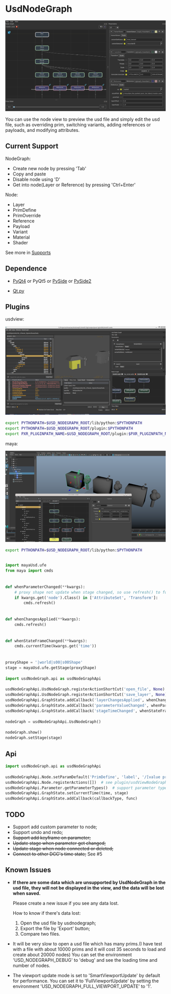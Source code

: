 # UsdNodeGraph

![screenshot01](screenshot/screenshot00.png)

You can use the node view to preview the usd file and simply edit the usd file, such as overriding prim, switching variants, adding references or payloads, and modifying attributes.


## Current Support

NodeGraph:
+ Create new node by pressing 'Tab'
+ Copy and paste
+ Disable node using 'D'
+ Get into node(Layer or Reference) by pressing 'Ctrl+Enter'

Node:
+ Layer
+ PrimDefine
+ PrimOverride
+ Reference
+ Payload
+ Variant
+ Material
+ Shader

See more in [Supports](Supports.md)

## Dependence

+ [PyQt4](https://www.lfd.uci.edu/~gohlke/pythonlibs/#pyqt4)
or PyQt5
or [PySide](https://www.lfd.uci.edu/~gohlke/pythonlibs/#pyside)
or [PySide2](http://download.qt.io/snapshots/ci/pyside/)

+ [Qt.py](https://github.com/mottosso/Qt)


## Plugins

usdview:

![screenshot01](screenshot/screenshot01.png)

```bash
export PYTHONPATH=$USD_NODEGRAPH_ROOT/lib/python:$PYTHONPATH
export PYTHONPATH=$USD_NODEGRAPH_ROOT/plugin:$PYTHONPATH
export PXR_PLUGINPATH_NAME=$USD_NODEGRAPH_ROOT/plugin:$PXR_PLUGINPATH_NAME
```

maya:

![maya01](screenshot/screenshot02.png)

```bash
export PYTHONPATH=$USD_NODEGRAPH_ROOT/lib/python:$PYTHONPATH
```

```python

import mayaUsd.ufe
from maya import cmds


def whenParameterChanged(**kwargs):
    # proxy shape not update when stage changed, so use refresh() to force updating the view
    if kwargs.get('node').Class() in ['AttributeSet', 'Transform']:
        cmds.refresh()


def whenChangesApplied(**kwargs):
    cmds.refresh()


def whenStateFrameChanged(**kwargs):
    cmds.currentTime(kwargs.get('time'))


proxyShape = '|world|s00|s00Shape'
stage = mayaUsd.ufe.getStage(proxyShape)

import usdNodeGraph.api as usdNodeGraphApi

usdNodeGraphApi.UsdNodeGraph.registerActionShortCut('open_file', None)
usdNodeGraphApi.UsdNodeGraph.registerActionShortCut('save_layer', None)
usdNodeGraphApi.GraphState.addCallback('layerChangesApplied', whenChangesApplied)
usdNodeGraphApi.GraphState.addCallback('parameterValueChanged', whenParameterChanged)
usdNodeGraphApi.GraphState.addCallback('stageTimeChanged', whenStateFrameChanged)

nodeGraph = usdNodeGraphApi.UsdNodeGraph()

nodeGraph.show()
nodeGraph.setStage(stage)
```


## Api
```python
import usdNodeGraph.api as usdNodeGraphApi

usdNodeGraphApi.Node.setParamDefault('PrimDefine', 'label', '/[value primName]')
usdNodeGraphApi.Node.registerActions([])  # see plugin/usdViewNodeGraph.py example
usdNodeGraphApi.Parameter.getParameterTypes()  # support parameter types
usdNodeGraphApi.GraphState.setCurrentTime(time, stage)
usdNodeGraphApi.GraphState.addCallback(callbackType, func)

```


## TODO
+ Support add custom parameter to node;
+ Support undo and redo;
+ ~~Support add keyframe on parameter;~~
+ ~~Update stage when parameter get changed;~~
+ ~~Update stage when node connected or deleted;~~
+ ~~Connect to other DCC's time state;~~ See #5


## Known Issues

+ **If there are some data which are unsupported by UsdNodeGraph in the usd file, they will not be displayed in the view, and the data will be lost when saved.**

    Please create a new issue if you see any data lost.

    How to know if there's data lost: 

    1. Open the usd file by usdnodegraph;
    2. Export the file by 'Export' button;
    3. Compare two files.

+ It will be very slow to open a usd file which has many prims.(I have test with a file with about 10000 prims and it will cost 35 seconds to load and create about 20000 nodes) You can set the environment 'USD_NODEGRAPH_DEBUG' to 'debug' and see the loading time and number of nodes.
+ The viewport update mode is set to 'SmartViewportUpdate' by default for performance. You can set it to 'FullViewportUpdate' by setting the environment 'USD_NODEGRAPH_FULL_VIEWPORT_UPDATE' to '1'.
